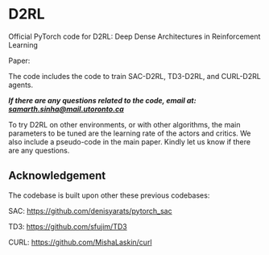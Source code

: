 # D2RL
Official PyTorch code for D2RL: Deep Dense Architectures in Reinforcement Learning

Paper: 

The code includes the code to train SAC-D2RL, TD3-D2RL, and CURL-D2RL agents. 

***If there are any questions related to the code, email at: samarth.sinha@mail.utoronto.ca***

To try D2RL on other environments, or with other algorithms, the main parameters to be tuned are the learning rate of the actors and critics. We also include a pseudo-code in the main paper. Kindly let us know if there are any questions. 

## Acknowledgement

The codebase is built upon other these previous codebases: 

SAC: https://github.com/denisyarats/pytorch_sac

TD3: https://github.com/sfujim/TD3

CURL: https://github.com/MishaLaskin/curl 
